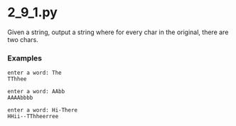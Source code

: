 # 2_9_1.py

Given a string, output a string where for every char in the original, there are two chars.


### Examples

```text
enter a word: The
TThhee
```

```text
enter a word: AAbb
AAAAbbbb
```

```text
enter a word: Hi-There
HHii--TThheerree
```


